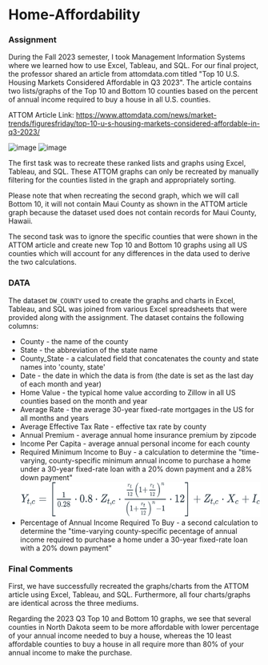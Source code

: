 # Home-Affordability
### Assignment
 During the Fall 2023 semester, I took Management Information Systems where we learned how to use Excel, Tableau, and SQL.
 For our final project, the professor shared an article from attomdata.com titled "Top 10 U.S. Housing Markets Considered Affordable in Q3 2023". The article contains two lists/graphs of the Top 10 and Bottom 10 counties based on the percent of annual income required to buy a house in all U.S. counties. 

ATTOM Article Link: https://www.attomdata.com/news/market-trends/figuresfriday/top-10-u-s-housing-markets-considered-affordable-in-q3-2023/

![image](https://www.attomdata.com/wp-content/uploads/2023/10/Top-10-Q3-2023-Affordability-Report-Affordable.png.webp)
![image](https://www.attomdata.com/wp-content/uploads/2023/10/Top-10-Q3-2023-Affordability-Report-Unaffordable.png.webp)

 The first task was to recreate these ranked lists and graphs using Excel, Tableau, and SQL. These ATTOM graphs can only be recreated by manually filtering for the counties listed in the graph and appropriately sorting.

 Please note that when recreating the second graph, which we will call Bottom 10, it will not contain Maui County as shown in the ATTOM article graph because the dataset used does not contain records for Maui County, Hawaii.

 The second task was to ignore the specific counties that were shown in the ATTOM article and create new Top 10 and Bottom 10 graphs using all US counties which will account for any differences in the data used to derive the two calculations.

### DATA
 The dataset `DW_COUNTY` used to create the graphs and charts in Excel, Tableau, and SQL was joined from various Excel spreadsheets that were provided along with the assignment.
 The dataset contains the following columns:
- County - the name of the county
- State - the abbreviation of the state name
- County_State - a calculated field that concatenates the county and state names into 'county, state'
- Date - the date in which the data is from (the date is set as the last day of each month and year)
- Home Value - the typical home value according to Zillow in all US counties based on the month and year
- Average Rate - the average 30-year fixed-rate mortgages in the US for all months and years
- Average Effective Tax Rate - effective tax rate by county 
- Annual Premium - average annual home insurance premium by zipcode
- Income Per Capita - average annual personal income for each county
- Required Minimum Income to Buy - a calculation to determine the "time-varying, county-specific minimum annual income to purchase a home under a 30-year fixed-rate loan with a 20% down payment and a 28% down payment"  
  <img src="Miscellaneous/Minimum_Income_To_Purchase_Calculation.png" width="600" height="70">
- Percentage of Annual Income Required To Buy - a second calculation to determine the "time-varying county-specific pecentage of annual income required to purchase a home under a 30-year fixed-rate loan with a 20% down payment"

### Final Comments
First, we have successfully recreated the graphs/charts from the ATTOM article using Excel, Tableau, and SQL. Furthermore, all four charts/graphs are identical across the three mediums. 

Regarding the 2023 Q3 Top 10 and Bottom 10 graphs, we see that several counties in North Dakota seem to be more affordable with lower percentage of your annual income needed to buy a house, whereas the 10 least affordable counties to buy a house in all require more than 80% of your annual income to make the purchase.
